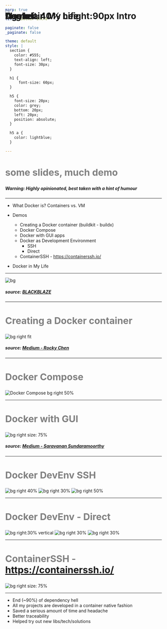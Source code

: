 ```yaml
---
marp: true

title: Docker Intro

paginate: false
_paginate: false

theme: default
style: |
  section {
    color: #555;
    text-align: left;
    font-size: 30px;
  }

  h1 {
      font-size: 60px;
  }

  h5 {
    font-size: 20px;
    color: grey;
    bottom: 20px;
    left: 20px;
    position: absolute;
  }

  h5 a {
    color: lightblue;
  }

---
```


# ![bg left:40% height:90px](https://www.docker.com/sites/default/files/d8/2019-07/horizontal-logo-monochromatic-white.png) Intro

<style scoped>
h2 {
    font-size: 30px;
    color: grey;
}
</style>
## some slides, much demo

##### Warning: Highly opinionated, best taken with a hint of humour

---

# Agenda

- What Docker is? Containers vs. VM
- Demos
  - Creating a Docker container (buildkit - buildx)
  - Docker Compose
  - Docker with GUI apps
  - Docker as Development Environment
    - SSH
    - Direct
  - ContainerSSH - https://containerssh.io/

- Docker in My Life
---

<!-- # What Docker is?  -->

![bg](https://www.backblaze.com/blog/wp-content/uploads/2018/06/whats-the-diff-container-vs-vm.jpg)

##### source: [BLACKBLAZE](https://www.backblaze.com/blog/vm-vs-containers/)




---

# Demo
## Creating a Docker container

![bg right fit](https://miro.medium.com/max/3600/0*CP98BIIBgMG2K3u5.png)

##### source: [Medium - Rocky Chen](https://medium.com/swlh/understand-dockerfile-dd11746ed183)

---

# Demo
## Docker Compose

![Docker Compose bg right 50%](https://github.com/docker/compose/raw/master/logo.png?raw=true)

--- 

# Demo
## Docker with GUI

![bg right size: 75%](https://miro.medium.com/max/1200/1*-a2_AsOLk5v4GjhdtLSGTw.png)

##### source: [Medium - Saravanan Sundaramoorthy](https://medium.com/@SaravSun/running-gui-applications-inside-docker-containers-83d65c0db110)

--- 

# Demo
## Docker DevEnv SSH

![bg right 40%](https://upload.wikimedia.org/wikipedia/commons/thumb/9/9a/Visual_Studio_Code_1.35_icon.svg/1024px-Visual_Studio_Code_1.35_icon.svg.png)
![bg right 30%](https://lh3.googleusercontent.com/pH5F_x-w_KCLIL-LgXX7EGpJMHKfUshKIQkxaqppd6MfxON-8IyCqi91t0RW9M3qzQ)
![bg right 50%](https://www.docker.com/sites/default/files/d8/styles/role_icon/public/2019-07/vertical-logo-monochromatic.png?itok=erja9lKc)

---

# Demo
## Docker DevEnv - Direct

![bg right:30% vertical](https://androidforums.com/attachments/blank-png.13613/)
![bg right 30%](https://plugins.jetbrains.com/assets/icons/jetbrains.png)
![bg right 30%](https://www.docker.com/sites/default/files/d8/styles/role_icon/public/2019-07/vertical-logo-monochromatic.png?itok=erja9lKc)

--- 

# Demo
## ContainerSSH - https://containerssh.io/

![bg right size: 75%](https://containerssh.io/images/hero-header.svg)

---

<style scoped>
  h1 {
    position: absolute;
    top: 50px;
  }
</style>

# Docker in My Life

- End (~90%) of dependency hell
- All my projects are developed in a container native fashion
- Saved a serious amount of time and headache
- Better traceability
- Helped try out new libs/tech/solutions
